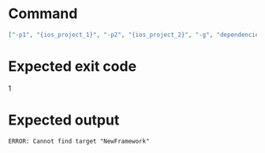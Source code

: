 # Command
```json
["-p1", "{ios_project_1}", "-p2", "{ios_project_2}", "-g", "dependencies", "-t", "NewFramework", "-v"]
```

# Expected exit code
1

# Expected output
```
ERROR: Cannot find target "NewFramework"

```
